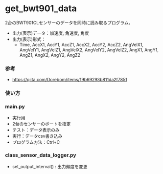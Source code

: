 # get_bwt901_data
2台のBWT901CLセンサーのデータを同時に読み取るプログラム。
- 出力(表示)データ：加速度, 角速度, 角度
- 出力(表示)形式：
  - Time, AccX1, AccY1, AccZ1, AccX2, AccY2, AccZ2, AngVelX1, AngVelY1, AngVelZ1, AngVelX2, AngVelY2, AngVelZ2, AngX1, AngY1, AngZ1, AngX2, AngY2, AngZ2

### 参考
- https://qiita.com/Dorebom/items/19b69293b811da2f7851


### 使い方


### main.py
- 実行用
- 2台のセンサーのポートを指定
- テスト：データ表示のみ
- 実行：データcsv書き込み
- プログラム方法：Ctrl+C

### class_sensor_data_logger.py
- set_output_interval() : 出力頻度を変更
